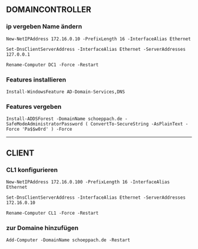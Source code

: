 ## DOMAINCONTROLLER

### ip vergeben Name ändern

    New-NetIPAddress 172.16.0.10 -PrefixLength 16 -InterfaceAlias Ethernet
    
    Set-DnsClientServerAddress -InterfaceAlias Ethernet -ServerAddresses 127.0.0.1
    
    Rename-Computer DC1 -Force -Restart

### Features installieren

    Install-WindowsFeature AD-Domain-Services,DNS

### Features vergeben

    Install-ADDSForest -DomainName schoeppach.de -SafeModeAdministratorPassword ( ConvertTo-SecureString -AsPlainText -Force 'Pa$$w0rd' ) -Force

----------------------------------------

## CLIENT

### CL1 konfigurieren

    New-NetIPAddress 172.16.0.100 -PrefixLength 16 -InterfaceAlias Ethernet
    
    Set-DnsClientServerAddress -InterfaceAlias Ethernet -ServerAddresses 172.16.0.10
    
    Rename-Computer CL1 -Force -Restart

### zur Domaine hinzufügen

    Add-Computer -DomainName schoeppach.de -Restart

